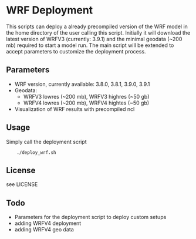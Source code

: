 # WRF Deployment

This scripts can deploy a already precompiled version of the WRF model in the
home directory of the user calling this script. Initially it will download the
latest version of WRFV3 (currently: 3.9.1) and the minimal geodata (~200 mb) 
required to start a model run. The main script will be extended to accept
parameters to customize the deployment process.

## Parameters
* WRF version, currently available: 3.8.0, 3.8.1, 3.9.0, 3.9.1
* Geodata: 
	* WRFV3 lowres (~200 mb), WRFV3 highres (~50 gb)
	* WRFV4 lowres (~200 mb), WRFV4 hightes (~50 gb)
* Visualization of WRF results with precompiled ncl

## Usage
Simply call the deployment script
```
    ./deploy_wrf.sh
```

## License
see LICENSE

## Todo
* Parameters for the deployment script to deploy custom setups
* adding WRFV4 deployment
* adding WRFV4 geo data
